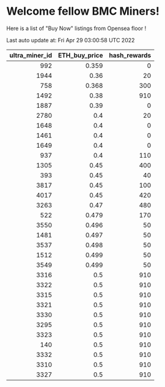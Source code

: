 # Welcome fellow BMC Miners!
Here is a list of "Buy Now" listings from Opensea floor !


Last auto update at: Fri Apr 29 03:00:58 UTC 2022


|   ultra_miner_id |   ETH_buy_price |   hash_rewards |
|-----------------:|----------------:|---------------:|
|              992 |           0.359 |              0 |
|             1944 |           0.36  |             20 |
|              758 |           0.368 |            300 |
|             1492 |           0.38  |            910 |
|             1887 |           0.39  |              0 |
|             2780 |           0.4   |             20 |
|             1648 |           0.4   |              0 |
|             1461 |           0.4   |              0 |
|             1649 |           0.4   |              0 |
|              937 |           0.4   |            110 |
|             1305 |           0.45  |            400 |
|              393 |           0.45  |             40 |
|             3817 |           0.45  |            100 |
|             4017 |           0.45  |            420 |
|             3263 |           0.47  |            480 |
|              522 |           0.479 |            170 |
|             3550 |           0.496 |             50 |
|             1481 |           0.497 |             50 |
|             3537 |           0.498 |             50 |
|             1512 |           0.499 |             50 |
|             3549 |           0.499 |             50 |
|             3316 |           0.5   |            910 |
|             3322 |           0.5   |            910 |
|             3315 |           0.5   |            910 |
|             3321 |           0.5   |            910 |
|             3330 |           0.5   |            910 |
|             3295 |           0.5   |            910 |
|             3323 |           0.5   |            910 |
|              140 |           0.5   |            910 |
|             3332 |           0.5   |            910 |
|             3310 |           0.5   |            910 |
|             3327 |           0.5   |            910 |